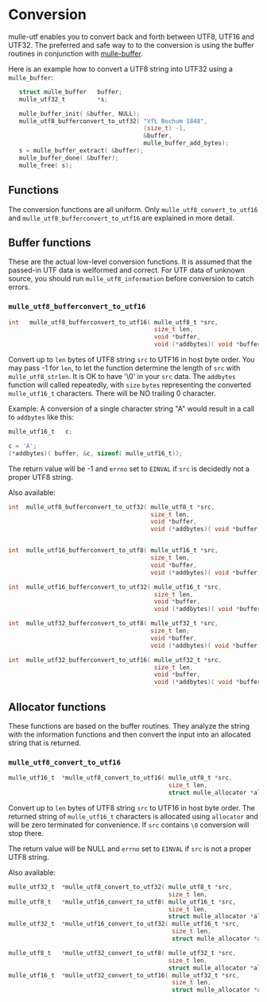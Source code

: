 <!-- [comment]: <> (DO NOT EDIT THIS FILE. EDIT THE TEMPLATE "templates/dox/API_CONVERSION.md.scion") -->
# Conversion

mulle-utf enables you to convert back and forth between UTF8, UTF16 and UTF32.
The preferred and safe way to to the conversion is using the buffer routines
in conjunction with [mulle-buffer](//github.com/mulle-nat/mulle-buffer).

Here is an example how to convert a UTF8 string into UTF32 using a
`mulle_buffer`:

``` c
   struct mulle_buffer   buffer;
   mulle_utf32_t         *s;

   mulle_buffer_init( &buffer, NULL);
   mulle_utf8_bufferconvert_to_utf32( "VfL Bochum 1848",
                                      (size_t) -1,
                                      &buffer,
                                      mulle_buffer_add_bytes);
   s = mulle_buffer_extract( &buffer);
   mulle_buffer_done( &buffer);
   mulle_free( s);
```


## Functions

The conversion functions are all uniform. Only
`mulle_utf8_convert_to_utf16` and `mulle_utf8_bufferconvert_to_utf16` are
explained in more detail.


## Buffer functions

These are the actual low-level conversion functions. It is assumed that the
passed-in UTF data is welformed and correct. For UTF data of unknown source,
you should run `mulle_utf8_information` before conversion to catch errors.

### `mulle_utf8_bufferconvert_to_utf16`


``` c
int   mulle_utf8_bufferconvert_to_utf16( mulle_utf8_t *src,
                                         size_t len,
                                         void *buffer,
                                         void (*addbytes)( void *buffer, void *bytes, size_t size))
```

Convert up to `len` bytes of UTF8 string `src` to UTF16 in host byte order.
You may pass -1 for `len`, to let the function determine the length of `src`
with `mulle_utf8_strlen`. It is OK to have '\0' in your `src` data.
The `addbytes` function will called repeatedly, with `size` `bytes`
representing the converted  `mulle_utf16_t` characters.
There will be NO trailing 0 character.

Example: A conversion of a single character string "A" would result in a
call to `addbytes` like this:

``` c
mulle_utf16_t   c;

c = 'A';
(*addbytes)( buffer, &c, sizeof( mulle_utf16_t));
```

The return value will be -1 and `errno` set to `EINVAL` if `src` is decidedly
not a proper UTF8 string.

Also available:

``` c
int  mulle_utf8_bufferconvert_to_utf32( mulle_utf8_t *src,
                                        size_t len,
                                        void *buffer,
                                        void (*addbytes)( void *buffer, void *bytes, size_t size));


int  mulle_utf16_bufferconvert_to_utf8( mulle_utf16_t *src,
                                        size_t len,
                                        void *buffer,
                                        void (*addbytes)( void *buffer, void *bytes, size_t length));

int  mulle_utf16_bufferconvert_to_utf32( mulle_utf16_t *src,
                                         size_t len,
                                         void *buffer,
                                         void (*addbytes)( void *buffer, void *bytes, size_t length));

int  mulle_utf32_bufferconvert_to_utf8( mulle_utf32_t *src,
                                        size_t len,
                                        void *buffer,
                                        void (*addbytes)( void *buffer, void *bytes, size_t size));

int  mulle_utf32_bufferconvert_to_utf16( mulle_utf32_t *src,
                                         size_t len,
                                         void *buffer,
                                         void (*addbytes)( void *buffer, void *bytes, size_t size));
```


## Allocator functions

These functions are based on the buffer routines. They analyze the string with
the information functions and then convert the input into an allocated
string that is returned.


### `mulle_utf8_convert_to_utf16`

``` c
mulle_utf16_t  *mulle_utf8_convert_to_utf16( mulle_utf8_t *src,
                                             size_t len,
                                             struct mulle_allocator *allocator);
```

Convert up to `len` bytes of UTF8 string `src` to UTF16 in host byte order.
The returned string of `mulle_utf16_t` characters is allocated using `allocator`
and will be zero terminated for convenience. If `src` contains `\0` conversion
will stop there.

The return value will be NULL and `errno` set to `EINVAL` if `src` is not
a proper UTF8 string.


Also available:

``` c
mulle_utf32_t  *mulle_utf8_convert_to_utf32( mulle_utf8_t *src,
                                             size_t len,
mulle_utf8_t   *mulle_utf16_convert_to_utf8( mulle_utf16_t *src,
                                             size_t len,
                                             struct mulle_allocator *allocator);
mulle_utf32_t  *mulle_utf16_convert_to_utf32( mulle_utf16_t *src,
                                              size_t len,
                                              struct mulle_allocator *allocator);

mulle_utf8_t   *mulle_utf32_convert_to_utf8( mulle_utf32_t *src,
                                             size_t len,
                                             struct mulle_allocator *allocator);
mulle_utf16_t  *mulle_utf32_convert_to_utf16( mulle_utf32_t *src,
                                              size_t len,
                                              struct mulle_allocator *allocator);
```
